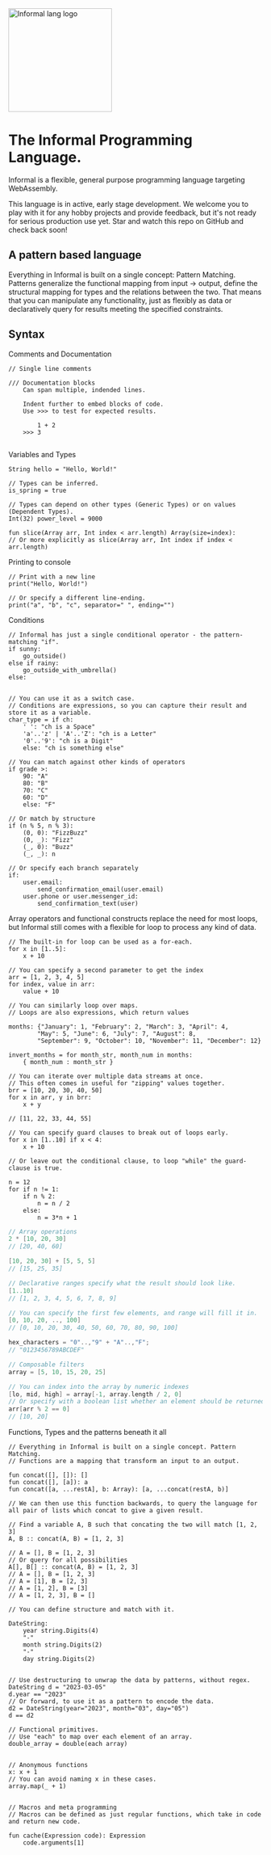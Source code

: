 <img src="https://raw.githubusercontent.com/Feni/informal-landing/master/static/images/informal_logo.png" width="205" alt="Informal lang logo">


# The Informal Programming Language.

Informal is a flexible, general purpose programming language targeting WebAssembly.

This language is in active, early stage development. We welcome you to play with it for any hobby projects and provide feedback, but it's not ready for serious production use yet. Star and watch this repo on GitHub and check back soon!

## A pattern based language
Everything in Informal is built on a single concept: Pattern Matching. Patterns generalize the functional mapping from input -> output, define the structural mapping for types and the relations between the two. That means that you can manipulate any functionality, just as flexibly as data or declaratively query for results meeting the specified constraints.


## Syntax

Comments and Documentation
```
// Single line comments

/// Documentation blocks
    Can span multiple, indended lines.
    
    Indent further to embed blocks of code.
    Use >>> to test for expected results.
 
        1 + 2
    >>> 3
    
```

Variables and Types
```
String hello = "Hello, World!"

// Types can be inferred.
is_spring = true

// Types can depend on other types (Generic Types) or on values (Dependent Types).
Int(32) power_level = 9000

fun slice(Array arr, Int index < arr.length) Array(size=index):
// Or more explicitly as slice(Array arr, Int index if index < arr.length)    

```

Printing to console
```
// Print with a new line
print("Hello, World!")

// Or specify a different line-ending.
print("a", "b", "c", separator=" ", ending="")
```

Conditions
```
// Informal has just a single conditional operator - the pattern-matching "if".
if sunny:
    go_outside()
else if rainy:
    go_outside_with_umbrella()
else:


// You can use it as a switch case. 
// Conditions are expressions, so you can capture their result and store it as a variable.
char_type = if ch:
    ' ': "ch is a Space"
    'a'..'z' | 'A'..'Z': "ch is a Letter"
    '0'..'9': "ch is a Digit"
    else: "ch is something else"

// You can match against other kinds of operators
if grade >:
    90: "A"
    80: "B"
    70: "C"
    60: "D"
    else: "F"

// Or match by structure
if (n % 5, n % 3):
    (0, 0): "FizzBuzz"
    (0, _): "Fizz"
    (_, 0): "Buzz"
    (_, _): n

// Or specify each branch separately
if:
    user.email:
        send_confirmation_email(user.email)
    user.phone or user.messenger_id:
        send_confirmation_text(user)
```

Array operators and functional constructs replace the need for most loops, but Informal still comes with a flexible for loop to process any kind of data.
```
// The built-in for loop can be used as a for-each.
for x in [1..5]:
    x + 10

// You can specify a second parameter to get the index
arr = [1, 2, 3, 4, 5]
for index, value in arr:
    value + 10

// You can similarly loop over maps.
// Loops are also expressions, which return values

months: {"January": 1, "February": 2, "March": 3, "April": 4, 
        "May": 5, "June": 6, "July": 7, "August": 8, 
        "September": 9, "October": 10, "November": 11, "December": 12}

invert_months = for month_str, month_num in months:
    { month_num : month_str }

// You can iterate over multiple data streams at once. 
// This often comes in useful for "zipping" values together.
brr = [10, 20, 30, 40, 50]
for x in arr, y in brr:
    x + y

// [11, 22, 33, 44, 55]

// You can specify guard clauses to break out of loops early.
for x in [1..10] if x < 4:
    x + 10

// Or leave out the conditional clause, to loop "while" the guard-clause is true.

n = 12
for if n != 1:
    if n % 2:
        n = n / 2
    else:
        n = 3*n + 1

```


```kotlin
// Array operations
2 * [10, 20, 30]
// [20, 40, 60]

[10, 20, 30] + [5, 5, 5]
// [15, 25, 35]

// Declarative ranges specify what the result should look like.
[1..10]
// [1, 2, 3, 4, 5, 6, 7, 8, 9]

// You can specify the first few elements, and range will fill it in.
[0, 10, 20, .., 100]
// [0, 10, 20, 30, 40, 50, 60, 70, 80, 90, 100]

hex_characters = "0"..,"9" + "A"..,"F";
// "0123456789ABCDEF"

// Composable filters
array = [5, 10, 15, 20, 25]

// You can index into the array by numeric indexes
[lo, mid, high] = array[-1, array.length / 2, 0]
// Or specify with a boolean list whether an element should be returned or not.
arr[arr % 2 == 0]
// [10, 20]

```

Functions, Types and the patterns beneath it all
```
// Everything in Informal is built on a single concept. Pattern Matching.
// Functions are a mapping that transform an input to an output.

fun concat([], []): []
fun concat([], [a]): a
fun concat([a, ...restA], b: Array): [a, ...concat(restA, b)]

// We can then use this function backwards, to query the language for all pair of lists which concat to give a given result.

// Find a variable A, B such that concating the two will match [1, 2, 3]
A, B :: concat(A, B) = [1, 2, 3]

// A = [], B = [1, 2, 3]
// Or query for all possibilities
A[], B[] :: concat(A, B) = [1, 2, 3]
// A = [], B = [1, 2, 3]
// A = [1], B = [2, 3]
// A = [1, 2], B = [3]
// A = [1, 2, 3], B = []

// You can define structure and match with it.

DateString:
    year string.Digits(4)
    "-"
    month string.Digits(2)
    "-"
    day string.Digits(2)


// Use destructuring to unwrap the data by patterns, without regex.
DateString d = "2023-03-05"
d.year == "2023"
// Or forward, to use it as a pattern to encode the data.
d2 = DateString(year="2023", month="03", day="05")
d == d2

// Functional primitives.
// Use "each" to map over each element of an array. 
double_array = double(each array)


// Anonymous functions
x: x + 1
// You can avoid naming x in these cases.
array.map(_ + 1)


// Macros and meta programming
// Macros can be defined as just regular functions, which take in code and return new code.

fun cache(Expression code): Expression
    code.arguments[1]


```

